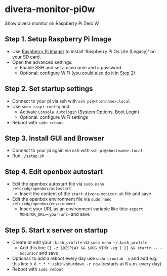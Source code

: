 # divera-monitor-pi0w

Show divera monitor on Raspberry Pi Zero W

## Step 1. Setup Raspberry Pi Image
- Use [Raspberry Pi Imager](https://www.raspberrypi.com/software/) to install 'Raspberry Pi Os Lite (Legacy)' on your SD card.
- Open the advanced settings:
  - Enable SSH and set a username and a password
  - Optional: configure WiFi (you could also do it in [Step 2](./README.md/#Step-2.-Set-startup-settings))

## Step 2. Set startup settings
- Connect to your pi via ssh with `ssh pi@<hostname>.local`
- Use `sudo raspi-config` and:
  - Activate `Console Autologin` (System Options, Boot Login)
  - Optional: configure WiFi settings
- Reboot with `sudo reboot`

## Step 3. Install GUI and Browser
- Connect to your pi again via ssh with `ssh pi@<hostname>.local`
- Run `./setup.sh`

## Step 4. Edit openbox autostart
- Edit the openbox autostart file via `sudo nano /etc/xdg/openbox/autostart`
  - Insert the content of the `start-divera-monitor.sh` file and save
- Edit the openbox environment file via `sudo nano /etc/xdg/openbox/environment`
  - Insert your URL as an environment variable like this: `export MONITOR_URL=<your-url>` and save

## Step 5. Start x server on startup
- Create or edit your `.bash_profile` via `sudo nano ~/.bash_profile`
  - Add this line `[[ -z $DISPLAY && $XDG_VTNR -eq 1 ]] && startx -- -nocursor` and save
- Optional: to add a reboot every day use `sudo crontab -e` and add e.g. this line `0 6 * * * /sbin/shutdown -r now` (restarts at 6 a.m. every day)
- Reboot with `sudo reboot`

